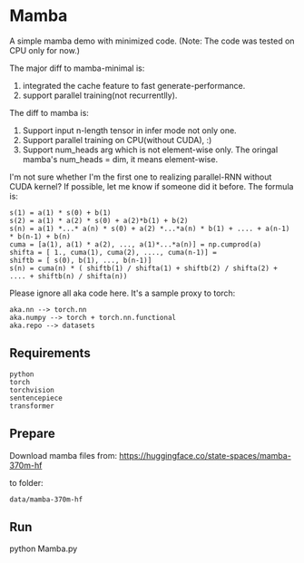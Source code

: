 # Mamba

A simple mamba demo with minimized code. (Note: The code was tested on CPU only for now.)

The major diff to mamba-minimal is: 

1. integrated the cache feature to fast generate-performance.
2. support parallel training(not recurrentlly).

The diff to mamba is: 

1. Support input n-length tensor in infer mode not only one.
2. Support parallel training on CPU(without CUDA), :)
3. Support num_heads arg which is not element-wise only. The oringal mamba's num_heads = dim, it means element-wise.

I'm not sure whether I'm the first one to realizing parallel-RNN without CUDA kernel? If possible, let me know if someone did it before. The formula is:

```
s(1) = a(1) * s(0) + b(1)
s(2) = a(1) * a(2) * s(0) + a(2)*b(1) + b(2)
s(n) = a(1) *...* a(n) * s(0) + a(2) *...*a(n) * b(1) + .... + a(n-1) * b(n-1) + b(n)
cuma = [a(1), a(1) * a(2), ..., a(1)*...*a(n)] = np.cumprod(a)
shifta = [ 1., cuma(1), cuma(2), ...., cuma(n-1)] = 
shiftb = [ s(0), b(1), ..., b(n-1)]
s(n) = cuma(n) * ( shiftb(1) / shifta(1) + shiftb(2) / shifta(2) + .... + shiftb(n) / shifta(n)) 
```

Please ignore all aka code here. It's a sample proxy to torch:

    aka.nn --> torch.nn
    aka.numpy --> torch + torch.nn.functional
    aka.repo --> datasets

## Requirements

    python
    torch
    torchvision
    sentencepiece
    transformer

## Prepare

Download mamba files from: https://huggingface.co/state-spaces/mamba-370m-hf

to folder:

    data/mamba-370m-hf

## Run

python Mamba.py
